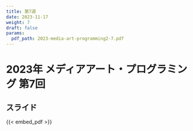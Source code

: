 ```yaml
---
title: 第7週
date: 2023-11-17
weight: 7
draft: false
params:
  pdf_path: 2023-media-art-programming2-7.pdf
---
```


# 2023年 メディアアート・プログラミング 第7回

## スライド

{{< embed_pdf >}}
